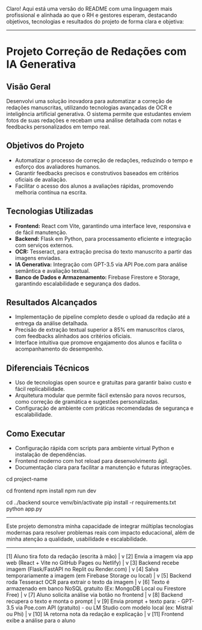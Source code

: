 Claro! Aqui está uma versão do README com uma linguagem mais profissional e alinhada ao que o RH e gestores esperam, destacando objetivos, tecnologias e resultados do projeto de forma clara e objetiva:

---

# Projeto Correção de Redações com IA Generativa

## Visão Geral

Desenvolvi uma solução inovadora para automatizar a correção de redações manuscritas, utilizando tecnologias avançadas de OCR e inteligência artificial generativa. O sistema permite que estudantes enviem fotos de suas redações e recebam uma análise detalhada com notas e feedbacks personalizados em tempo real.

## Objetivos do Projeto

- Automatizar o processo de correção de redações, reduzindo o tempo e esforço dos avaliadores humanos.  
- Garantir feedbacks precisos e construtivos baseados em critérios oficiais de avaliação.  
- Facilitar o acesso dos alunos a avaliações rápidas, promovendo melhoria contínua na escrita.

## Tecnologias Utilizadas

- **Frontend:** React com Vite, garantindo uma interface leve, responsiva e de fácil manutenção.  
- **Backend:** Flask em Python, para processamento eficiente e integração com serviços externos.  
- **OCR:** Tesseract, para extração precisa do texto manuscrito a partir das imagens enviadas.  
- **IA Generativa:** Integração com GPT-3.5 via API Poe.com para análise semântica e avaliação textual.  
- **Banco de Dados e Armazenamento:** Firebase Firestore e Storage, garantindo escalabilidade e segurança dos dados.

## Resultados Alcançados

- Implementação de pipeline completo desde o upload da redação até a entrega da análise detalhada.  
- Precisão de extração textual superior a 85% em manuscritos claros, com feedbacks alinhados aos critérios oficiais.  
- Interface intuitiva que promove engajamento dos alunos e facilita o acompanhamento do desempenho.

## Diferenciais Técnicos

- Uso de tecnologias open source e gratuitas para garantir baixo custo e fácil replicabilidade.  
- Arquitetura modular que permite fácil extensão para novos recursos, como correção de gramática e sugestões personalizadas.  
- Configuração de ambiente com práticas recomendadas de segurança e escalabilidade.

## Como Executar

- Configuração rápida com scripts para ambiente virtual Python e instalação de dependências.  
- Frontend moderno com hot reload para desenvolvimento ágil.  
- Documentação clara para facilitar a manutenção e futuras integrações.



cd project-name


cd frontend
npm install
npm run dev


cd ../backend 
source venv/bin/activate
pip install -r requirements.txt            
python app.py                               

---

Este projeto demonstra minha capacidade de integrar múltiplas tecnologias modernas para resolver problemas reais com impacto educacional, além de minha atenção a qualidade, usabilidade e escalabilidade.

---












[1] Aluno tira foto da redação (escrita à mão)
       |
       v
[2] Envia a imagem via app web (React + Vite no GitHub Pages ou Netlify)
       |
       v
[3] Backend recebe imagem (Flask/FastAPI no Replit ou Render.com)
       |
       v
[4] Salva temporariamente a imagem (em Firebase Storage ou local)
       |
       v
[5] Backend roda Tesseract OCR para extrair o texto da imagem
       |
       v
[6] Texto é armazenado em banco NoSQL gratuito (Ex: MongoDB Local ou Firestore Free)
       |
       v
[7] Aluno solicita análise via botão no frontend
       |
       v
[8] Backend recupera o texto e monta o prompt
       |
       v
[9] Envia prompt + texto para:
       - GPT-3.5 via Poe.com API (gratuito)
       - ou LM Studio com modelo local (ex: Mistral ou Phi)
       |
       v
[10] IA retorna nota da redação e explicação
       |
       v
[11] Frontend exibe a análise para o aluno

